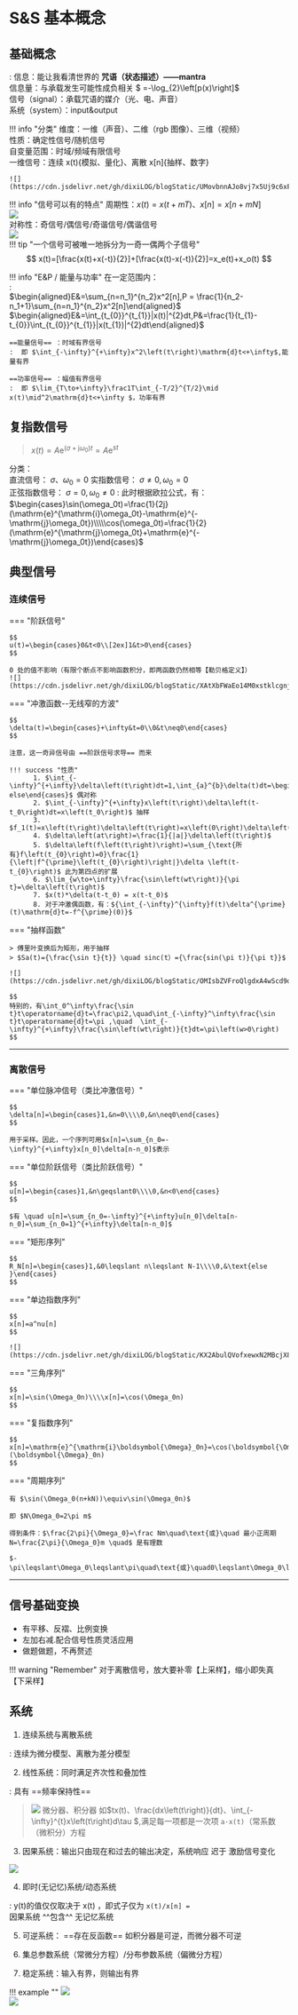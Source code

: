 # S&S 基本概念

<div id="progress-container">
  <div id="progress-bar"></div>
</div>

## 基础概念

:  信息：能让我看清世界的 **咒语（状态描述）——mantra**  
信息量：与承载发生可能性成负相关   $  =-\log_{2}\left[p(x)\right]$  
信号（signal）：承载咒语的媒介（光、电、声音）  
系统（system）：input&output  

!!! info "分类"
      维度：一维（声音）、二维（rgb 图像）、三维（视频）  
      性质：确定性信号/随机信号  
      自变量范围：时域/频域有限信号  
      一维信号：连续 x(t){模拟、量化}、离散 x[n]{抽样、数字}  

    ![](https://cdn.jsdelivr.net/gh/dixiLOG/blogStatic/UMovbnnAJo8vj7x5Uj9c6xFFnHc.png)

!!! info "信号可以有的特点"
    周期性：$x(t)=x(t+mT)$、$x[n]=x[n+mN]$  
    ![](https://cdn.jsdelivr.net/gh/dixiLOG/blogStatic/KFxqbkMBzoAW8axqyiucfWexn2f.png)  
    对称性：奇信号/偶信号/奇谐信号/偶谐信号  
    ![](https://cdn.jsdelivr.net/gh/dixiLOG/blogStatic/QMfYbgVuXoOF1yxUeVQcMhOjnGc.png)  
    !!! tip "一个信号可被唯一地拆分为一奇一偶两个子信号"  
         $$ x(t)=[\frac{x(t)+x(-t)}{2}]+[\frac{x(t)-x(-t)}{2}]=x_e(t)+x_o(t) $$

!!! info "E&P / 能量与功率"
    在一定范围内：  
    :  
    $\begin{aligned}E&=\sum_{n=n_1}^{n_2}x^2[n],P = \frac{1}{n_2-n_1+1}\sum_{n=n_1}^{n_2}x^2[n]\end{aligned}$  
    $\begin{aligned}E&=\int_{t_{0}}^{t_{1}}|x(t)|^{2}dt,P&=\frac{1}{t_{1}-t_{0}}\int_{t_{0}}^{t_{1}}|x(t_{1})|^{2}dt\end{aligned}$  

    ==能量信号== ：时域有界信号  
    :  即 $\int_{-\infty}^{+\infty}x^2\left(t\right)\mathrm{d}t<+\infty$,能量有界  

    ==功率信号== ：幅值有界信号  
    :  即 $\lim_{T\to+\infty}\frac1T\int_{-T/2}^{T/2}\mid x(t)\mid^2\mathrm{d}t<+\infty $，功率有界  

## 复指数信号

> $x(t)=A\mathrm{e}^{(\sigma+\mathrm{j}\omega_0)t}=A\mathrm{e}^{st}$  

分类：  
直流信号： $\sigma、\omega_{0}=0$
实指数信号： $\sigma\neq0,\omega_0=0$  
正弦指数信号： $\sigma=0,\omega_0\neq0$
:  此时根据欧拉公式，有：$\begin{cases}\sin(\omega_0t)=\frac{1}{2j}(\mathrm{e}^{\mathrm{i}\omega_0t}-\mathrm{e}^{-\mathrm{j}\omega_0t})\\\\\cos(\omega_0t)=\frac{1}{2}(\mathrm{e}^{\mathrm{j}\omega_0t}+\mathrm{e}^{-\mathrm{j}\omega_0t})\end{cases}$

## 典型信号

### 连续信号

=== "阶跃信号"

    $$
    u(t)=\begin{cases}0&t<0\\[2ex]1&t>0\end{cases}
    $$  

    0 处的值不影响（有限个断点不影响函数积分，即两函数仍然相等【勒贝格定义】）
    ![](https://cdn.jsdelivr.net/gh/dixiLOG/blogStatic/XAtXbFWaEo14M0xstklcgnjAncf.png)

=== "冲激函数--无线窄的方波"

    $$
    \delta(t)=\begin{cases}+\infty&t=0\\0&t\neq0\end{cases}
    $$

    注意，这一奇异信号由 ==阶跃信号求导== 而来  

    !!! success "性质"
          1. $\int_{-\infty}^{+\infty}\delta\left(t\right)dt=1,\int_{a}^{b}\delta(t)dt=\begin{cases}1\quad(a<0,b>0)\\-1\quad(a>0,b<0)\\0\quad else\end{cases}$ 偶对称  
          2. $\int_{-\infty}^{+\infty}x\left(t\right)\delta\left(t-t_0\right)dt=x\left(t_0\right)$ 抽样   
          3. $f_1(t)=x\left(t\right)\delta\left(t\right)=x\left(0\right)\delta\left(t\right)=f_2(t)$  
          4. $\delta\left(at\right)=\frac{1}{|a|}\delta\left(t\right)$  
          5. $\delta\left(f\left(t\right)\right)=\sum_{\text{所有}f\left(t_{0}\right)=0}\frac{1}{\left|f^{\prime}\left(t_{0}\right)\right|}\delta \left(t-t_{0}\right)$ 此为第四点的扩展  
          6. $\lim_{w\to+\infty}\frac{\sin\left(wt\right)}{\pi t}=\delta\left(t\right)$  
          7. $x(t)*\delta(t-t_0) = x(t-t_0)$  
          8. 对于冲激偶函数，有：${\int_{-\infty}^{\infty}f(t)\delta^{\prime}(t)\mathrm{d}t=-f^{\prime}(0)}$

=== "抽样函数"

    > 傅里叶变换后为矩形，用于抽样  
    > $Sa(t)={\frac{\sin t}{t}} \quad sinc(t）={\frac{sin(\pi t)}{\pi t}}$  

    ![](https://cdn.jsdelivr.net/gh/dixiLOG/blogStatic/OMIsbZVFroQlgdxA4wScd9oEnDe.png)  

    $$
    特别的，有\int_0^\infty\frac{\sin t}t\operatorname{d}t=\frac\pi2,\quad\int_{-\infty}^\infty\frac{\sin t}t\operatorname{d}t=\pi ,\quad  \int_{-\infty}^{+\infty}\frac{\sin\left(wt\right)}{t}dt=\pi\left(w>0\right)
    $$
---

### 离散信号

=== "单位脉冲信号（类比冲激信号）"

    $$
    \delta[n]=\begin{cases}1,&n=0\\\\0,&n\neq0\end{cases}
    $$

    用于采样。因此，一个序列可用$x[n]=\sum_{n_0=-\infty}^{+\infty}x[n_0]\delta[n-n_0]$表示

=== "单位阶跃信号（类比阶跃信号）"

    $$
    u[n]=\begin{cases}1,&n\geqslant0\\\\0,&n<0\end{cases}
    $$

    $有 \quad u[n]=\sum_{n_0=-\infty}^{+\infty}u[n_0]\delta[n-n_0]=\sum_{n_0=1}^{+\infty}\delta[n-n_0]$

=== "矩形序列"

    $$
    R_N[n]=\begin{cases}1,&0\leqslant n\leqslant N-1\\\\0,&\text{else }\end{cases}
    $$

=== "单边指数序列"

    $$
    x[n]=a^nu[n]
    $$

    ![](https://cdn.jsdelivr.net/gh/dixiLOG/blogStatic/KX2AbulQVofxewxN2MBcjX8Dn79.png)

=== "三角序列"

    $$
    x[n]=\sin(\Omega_0n)\\\\x[n]=\cos(\Omega_0n)
    $$

=== "复指数序列"

    $$
    x[n]=\mathrm{e}^{\mathrm{i}\boldsymbol{\Omega}_0n}=\cos(\boldsymbol{\Omega}_0n)+\mathrm{jsin}(\boldsymbol{\Omega}_0n)
    $$

=== "周期序列"

    有 $\sin(\Omega_0(n+kN))\equiv\sin(\Omega_0n)$

    即 $N\Omega_0=2\pi m$

    得到条件：$\frac{2\pi}{\Omega_0}=\frac Nm\quad\text{或}\quad 最小正周期N=\frac{2\pi}{\Omega_0}m \quad$ 是有理数

    $-\pi\leqslant\Omega_0\leqslant\pi\quad\text{或}\quad0\leqslant\Omega_0\leqslant2\pi$

---

## 信号基础变换

- 有平移、反褶、比例变换  
- 左加右减.配合信号性质灵活应用  
- 做题做题，不再赘述

!!! warning "Remember"
    对于离散信号，放大要补零【上采样】，缩小即失真【下采样】

## 系统

1. 连续系统与离散系统

:   连续为微分模型、离散为差分模型

2. 线性系统：同时满足齐次性和叠加性

:   具有 ==频率保持性==

> ![](https://cdn.jsdelivr.net/gh/dixiLOG/blogStatic/M6Lgb52gLo9JdYxjpXbcZ8jBnJg.png)
> 微分器、积分器 如$tx(t)、\frac{dx\left(t\right)}{dt}、\int_{-\infty}^{t}x\left(t\right)d\tau $,满足每一项都是一次项 `a·x(t)`（常系数（微积分）方程

3. 因果系统：输出只由现在和过去的输出决定，系统响应 迟于 激励信号变化

![](https://cdn.jsdelivr.net/gh/dixiLOG/blogStatic/BW9YbKq23o5sJTxJIY8cIra4nqd.png)

4. 即时(无记忆)系统/动态系统

:   y(t)的值仅仅取决于 x(t) ，即式子仅为  `x(t)/x[n] =`  
因果系统 ^^包含^^ 无记忆系统

5. 可逆系统： ==存在反函数== 如积分器是可逆，而微分器不可逆

6. 集总参数系统（常微分方程）/分布参数系统（偏微分方程）

7. 稳定系统：输入有界，则输出有界

!!! example ""
    ![](https://cdn.jsdelivr.net/gh/dixiLOG/blogStatic/M9R6bIiE0oi3ugxoGI5chpxVndd.png)  
    ![](https://cdn.jsdelivr.net/gh/dixiLOG/blogStatic/FGu2bgvysoC9MzxNosScfVPYnah.png)
